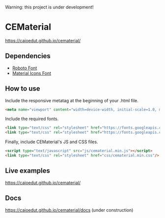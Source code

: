 Warning: this project is under development!

# CEMaterial
https://caioedut.github.io/cematerial/

## Dependencies
- [Roboto Font](https://fonts.googleapis.com/css?family=Roboto:300,400,500,700)
- [Material Icons Font](https://fonts.googleapis.com/icon?family=Material+Icons)

## How to use

Include the responsive metatag at the beginning of your .html file.

```html
<meta name="viewport" content="width=device-width, initial-scale=1.0, maximum-scale=2.0"/>
```

Include the required fonts.

```html
<link type="text/css" rel="stylesheet" href="https://fonts.googleapis.com/css?family=Roboto:300,400,500,700"/>
<link type="text/css" rel="stylesheet" href="https://fonts.googleapis.com/icon?family=Material+Icons"/>
```
Finally, include CEMaterial's JS and CSS files.

```html
<script type="text/javascript" src="js/cematerial.min.js"></script>
<link type="text/css" rel="stylesheet" href="css/cematerial.min.css"/>
```

## Live examples
https://caioedut.github.io/cematerial/

## Docs
https://caioedut.github.io/cematerial/docs (under construction)

